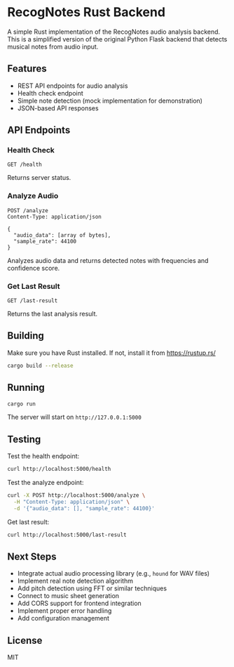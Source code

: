 # RecogNotes Rust Backend

A simple Rust implementation of the RecogNotes audio analysis backend. This is a simplified version of the original Python Flask backend that detects musical notes from audio input.

## Features

- REST API endpoints for audio analysis
- Health check endpoint
- Simple note detection (mock implementation for demonstration)
- JSON-based API responses

## API Endpoints

### Health Check
```
GET /health
```
Returns server status.

### Analyze Audio
```
POST /analyze
Content-Type: application/json

{
  "audio_data": [array of bytes],
  "sample_rate": 44100
}
```
Analyzes audio data and returns detected notes with frequencies and confidence score.

### Get Last Result
```
GET /last-result
```
Returns the last analysis result.

## Building

Make sure you have Rust installed. If not, install it from https://rustup.rs/

```bash
cargo build --release
```

## Running

```bash
cargo run
```

The server will start on `http://127.0.0.1:5000`

## Testing

Test the health endpoint:
```bash
curl http://localhost:5000/health
```

Test the analyze endpoint:
```bash
curl -X POST http://localhost:5000/analyze \
  -H "Content-Type: application/json" \
  -d '{"audio_data": [], "sample_rate": 44100}'
```

Get last result:
```bash
curl http://localhost:5000/last-result
```

## Next Steps

- Integrate actual audio processing library (e.g., `hound` for WAV files)
- Implement real note detection algorithm
- Add pitch detection using FFT or similar techniques
- Connect to music sheet generation
- Add CORS support for frontend integration
- Implement proper error handling
- Add configuration management

## License

MIT
